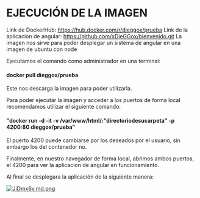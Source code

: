 # EJECUCIÓN DE LA IMAGEN
Link de DockerHub: https://hub.docker.com/r/dieggox/prueba
Link de la aplicacion de angular: https://github.com/xDieGGox/bienvenido.git
La imagen nos sirve para poder desplegar un sistema de angular en una imagen de ubuntu con node

Ejecutamos el comando como administrador en una terminal:
#### docker pull dieggox/prueba

Este nos descarga la imagen para poder utilizarla.

Para poder ejecutar la imagen y acceder a los puertos de forma local recomendamos utilizar el siguiente comando:
#### "docker run -d -it -v /var/www/html/:"directoriodesucarpeta" -p 4200:80 dieggox/prueba"

El puerto 4200 puede cambiarse por los deseados por el usuario, sin embargo los del contenedor no.

Finalmente, en nuestro navegador de forma local, abrimos ambos puertos, el 4200 para ver la aplicacion de angular en funcionamiento.

Al final se desplegara la aplicación de la siguiente manera:


[![JiDmx6v.md.png](https://iili.io/JiDmx6v.md.png)](https://freeimage.host/i/JiDmx6v)
